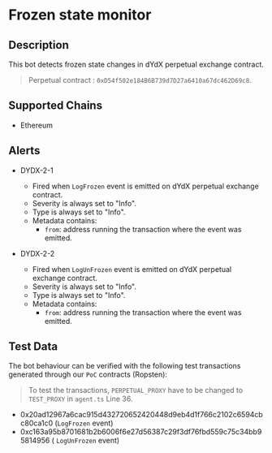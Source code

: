 # Frozen state monitor

## Description

This bot detects frozen state changes in dYdX perpetual exchange contract.

> Perpetual contract : `0xD54f502e184B6B739d7D27a6410a67dc462D69c8`.

## Supported Chains

- Ethereum

## Alerts

- DYDX-2-1

  - Fired when `LogFrozen` event is emitted on dYdX perpetual exchange contract.
  - Severity is always set to "Info".
  - Type is always set to "Info".
  - Metadata contains:
    - `from`: address running the transaction where the event was emitted.

- DYDX-2-2
  - Fired when `LogUnFrozen` event is emitted on dYdX perpetual exchange contract.
  - Severity is always set to "Info".
  - Type is always set to "Info".
  - Metadata contains:
    - `from`: address running the transaction where the event was emitted.

## Test Data

The bot behaviour can be verified with the following test transactions generated through our `PoC` contracts (Ropsten):

> To test the transactions, `PERPETUAL_PROXY` have to be changed to `TEST_PROXY` in `agent.ts` Line 36.

- 0x20ad12967a6cac915d432720652420448d9eb4d1f766c2102c6594cbc80ca1c0 (`LogFrozen` event)
- 0xc163a95b8701681b2b6006f6e27d56387c29f3df76fbd559c75c34bb95814956 ( `LogUnFrozen` event)
